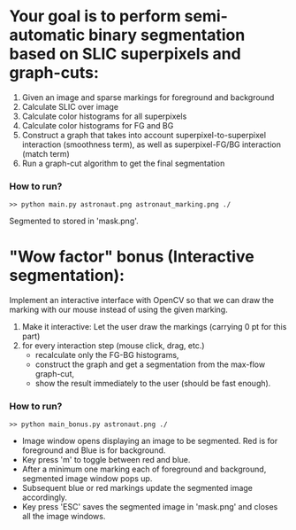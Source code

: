 # Your goal is to perform semi-automatic binary segmentation based on SLIC superpixels and graph-cuts:
1. Given an image and sparse markings for foreground and background
2. Calculate SLIC over image
3. Calculate color histograms for all superpixels
4. Calculate color histograms for FG and BG
5. Construct a graph that takes into account superpixel-to-superpixel interaction (smoothness term), as well as superpixel-FG/BG interaction (match term)
6. Run a graph-cut algorithm to get the final segmentation

### How to run?
```
>> python main.py astronaut.png astronaut_marking.png ./
```
Segmented to stored in 'mask.png'.
 

# "Wow factor" bonus (Interactive segmentation):
Implement an interactive interface with OpenCV so that we can draw the marking with our mouse instead of using the given marking. 
1. Make it interactive: Let the user draw the markings (carrying 0 pt for this part)
2. for every interaction step (mouse click, drag, etc.)
    * recalculate only the FG-BG histograms,
    * construct the graph and get a segmentation from the max-flow graph-cut,
    * show the result immediately to the user (should be fast enough).
    
### How to run?
```
>> python main_bonus.py astronaut.png ./
```

* Image window opens displaying an image to be segmented. Red is for foreground and Blue is for background.
* Key press 'm' to toggle between red and blue.
* After a minimum one marking each of foreground and background, segmented image window pops up.
* Subsequent blue or red markings update the segmented image accordingly.
* Key press 'ESC' saves the segmented image in 'mask.png' and closes all the image windows.
